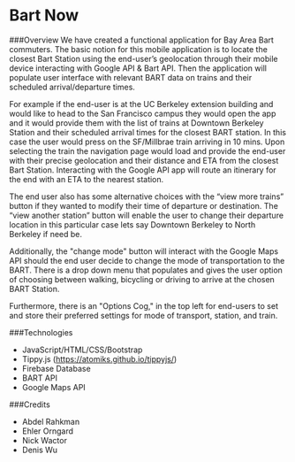 # Bart Now


###Overview
We have created a functional application for Bay Area Bart commuters. The basic notion for this mobile application is to locate the closest Bart Station using the end-user’s geolocation through their mobile device interacting with Google API & Bart API. Then the application will populate user interface with relevant BART data on trains and their scheduled arrival/departure times. 

For example if the end-user is at the UC Berkeley extension building and would like to head to the San Francisco campus they would open the app and it would provide them with the list of trains at Downtown Berkeley Station and their scheduled arrival times for the closest BART station. In this case the user would press on the SF/Millbrae train arriving in 10 mins. Upon selecting the train the navigation page would load and provide the end-user with their precise geolocation and their distance and ETA from the closest Bart Station. Interacting with the Google API app will route an itinerary for the end with an ETA to the nearest station.

The end user also has some alternative choices with the “view more trains” button if they wanted to modify their time of departure or destination. The “view another station” button will enable the user to change their departure location in this particular case lets say Downtown Berkeley to North Berkeley if need be. 

Additionally, the "change mode" button will interact with the Google Maps API should the end user decide to change the mode of transportation to the BART. There is a drop down menu that populates and gives the user option of choosing between walking, bicycling or driving to arrive at the chosen BART Station. 

Furthermore, there is an "Options Cog," in the top left for end-users to set and store their preferred settings for mode of transport, station, and train.


###Technologies
* JavaScript/HTML/CSS/Bootstrap
* Tippy.js (https://atomiks.github.io/tippyjs/)
* Firebase Database
* BART API
* Google Maps API


###Credits
* Abdel Rahkman
* Ehler Orngard
* Nick Wactor
* Denis Wu

